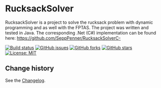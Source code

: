 RucksackSolver
====================================

RucksackSolver is a project to solve the rucksack problem with dynamic programming and as well with the FPTAS.
The project was written and tested in Java.
The corresponding .Net (C#) implementation can be found here: https://github.com/SeppPenner/RucksackSolverC-

[![Build status](https://ci.appveyor.com/api/projects/status/3rpj4680ki73l3ab?svg=true)](https://ci.appveyor.com/project/SeppPenner/rucksacksolver-java)
[![GitHub issues](https://img.shields.io/github/issues/SeppPenner/RucksackSolver.svg)](https://github.com/SeppPenner/RucksackSolver/issues)
[![GitHub forks](https://img.shields.io/github/forks/SeppPenner/RucksackSolver.svg)](https://github.com/SeppPenner/RucksackSolver/network)
[![GitHub stars](https://img.shields.io/github/stars/SeppPenner/RucksackSolver.svg)](https://github.com/SeppPenner/RucksackSolver/stargazers)
[![License: MIT](https://img.shields.io/badge/License-MIT-blue.svg)](https://raw.githubusercontent.com/SeppPenner/RucksackSolver/master/License.txt)

Change history
--------------

See the [Changelog](https://github.com/SeppPenner/RucksackSolver/blob/master/Changelog.md).
